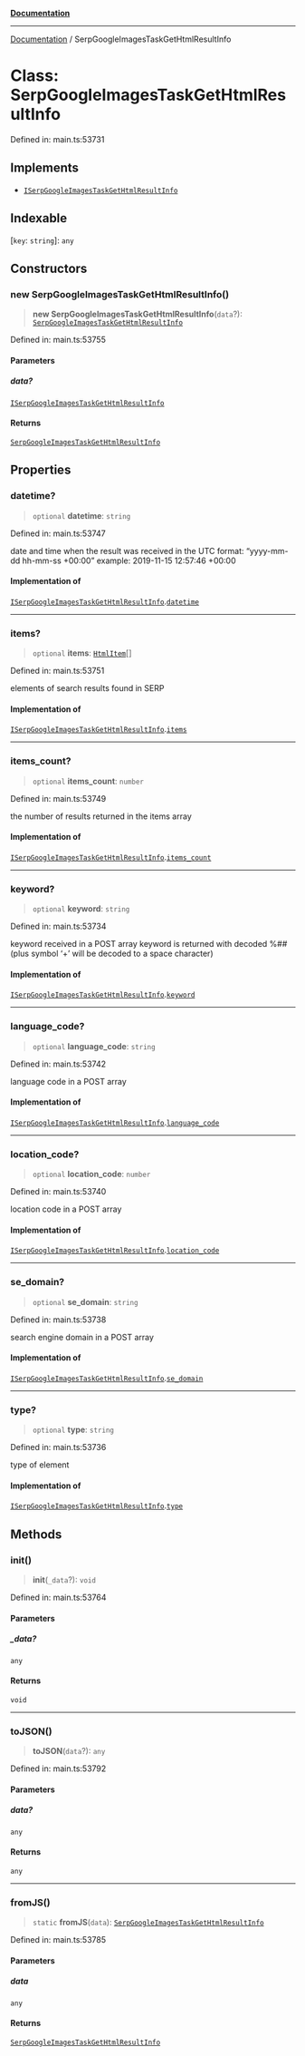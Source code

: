 [**Documentation**](../README.md)

***

[Documentation](../README.md) / SerpGoogleImagesTaskGetHtmlResultInfo

# Class: SerpGoogleImagesTaskGetHtmlResultInfo

Defined in: main.ts:53731

## Implements

- [`ISerpGoogleImagesTaskGetHtmlResultInfo`](../interfaces/ISerpGoogleImagesTaskGetHtmlResultInfo.md)

## Indexable

\[`key`: `string`\]: `any`

## Constructors

### new SerpGoogleImagesTaskGetHtmlResultInfo()

> **new SerpGoogleImagesTaskGetHtmlResultInfo**(`data`?): [`SerpGoogleImagesTaskGetHtmlResultInfo`](SerpGoogleImagesTaskGetHtmlResultInfo.md)

Defined in: main.ts:53755

#### Parameters

##### data?

[`ISerpGoogleImagesTaskGetHtmlResultInfo`](../interfaces/ISerpGoogleImagesTaskGetHtmlResultInfo.md)

#### Returns

[`SerpGoogleImagesTaskGetHtmlResultInfo`](SerpGoogleImagesTaskGetHtmlResultInfo.md)

## Properties

### datetime?

> `optional` **datetime**: `string`

Defined in: main.ts:53747

date and time when the result was received
in the UTC format: “yyyy-mm-dd hh-mm-ss +00:00”
example:
2019-11-15 12:57:46 +00:00

#### Implementation of

[`ISerpGoogleImagesTaskGetHtmlResultInfo`](../interfaces/ISerpGoogleImagesTaskGetHtmlResultInfo.md).[`datetime`](../interfaces/ISerpGoogleImagesTaskGetHtmlResultInfo.md#datetime)

***

### items?

> `optional` **items**: [`HtmlItem`](HtmlItem.md)[]

Defined in: main.ts:53751

elements of search results found in SERP

#### Implementation of

[`ISerpGoogleImagesTaskGetHtmlResultInfo`](../interfaces/ISerpGoogleImagesTaskGetHtmlResultInfo.md).[`items`](../interfaces/ISerpGoogleImagesTaskGetHtmlResultInfo.md#items)

***

### items\_count?

> `optional` **items\_count**: `number`

Defined in: main.ts:53749

the number of results returned in the items array

#### Implementation of

[`ISerpGoogleImagesTaskGetHtmlResultInfo`](../interfaces/ISerpGoogleImagesTaskGetHtmlResultInfo.md).[`items_count`](../interfaces/ISerpGoogleImagesTaskGetHtmlResultInfo.md#items_count)

***

### keyword?

> `optional` **keyword**: `string`

Defined in: main.ts:53734

keyword received in a POST array
keyword is returned with decoded %## (plus symbol ‘+’ will be decoded to a space character)

#### Implementation of

[`ISerpGoogleImagesTaskGetHtmlResultInfo`](../interfaces/ISerpGoogleImagesTaskGetHtmlResultInfo.md).[`keyword`](../interfaces/ISerpGoogleImagesTaskGetHtmlResultInfo.md#keyword)

***

### language\_code?

> `optional` **language\_code**: `string`

Defined in: main.ts:53742

language code in a POST array

#### Implementation of

[`ISerpGoogleImagesTaskGetHtmlResultInfo`](../interfaces/ISerpGoogleImagesTaskGetHtmlResultInfo.md).[`language_code`](../interfaces/ISerpGoogleImagesTaskGetHtmlResultInfo.md#language_code)

***

### location\_code?

> `optional` **location\_code**: `number`

Defined in: main.ts:53740

location code in a POST array

#### Implementation of

[`ISerpGoogleImagesTaskGetHtmlResultInfo`](../interfaces/ISerpGoogleImagesTaskGetHtmlResultInfo.md).[`location_code`](../interfaces/ISerpGoogleImagesTaskGetHtmlResultInfo.md#location_code)

***

### se\_domain?

> `optional` **se\_domain**: `string`

Defined in: main.ts:53738

search engine domain in a POST array

#### Implementation of

[`ISerpGoogleImagesTaskGetHtmlResultInfo`](../interfaces/ISerpGoogleImagesTaskGetHtmlResultInfo.md).[`se_domain`](../interfaces/ISerpGoogleImagesTaskGetHtmlResultInfo.md#se_domain)

***

### type?

> `optional` **type**: `string`

Defined in: main.ts:53736

type of element

#### Implementation of

[`ISerpGoogleImagesTaskGetHtmlResultInfo`](../interfaces/ISerpGoogleImagesTaskGetHtmlResultInfo.md).[`type`](../interfaces/ISerpGoogleImagesTaskGetHtmlResultInfo.md#type)

## Methods

### init()

> **init**(`_data`?): `void`

Defined in: main.ts:53764

#### Parameters

##### \_data?

`any`

#### Returns

`void`

***

### toJSON()

> **toJSON**(`data`?): `any`

Defined in: main.ts:53792

#### Parameters

##### data?

`any`

#### Returns

`any`

***

### fromJS()

> `static` **fromJS**(`data`): [`SerpGoogleImagesTaskGetHtmlResultInfo`](SerpGoogleImagesTaskGetHtmlResultInfo.md)

Defined in: main.ts:53785

#### Parameters

##### data

`any`

#### Returns

[`SerpGoogleImagesTaskGetHtmlResultInfo`](SerpGoogleImagesTaskGetHtmlResultInfo.md)

